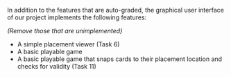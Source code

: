 In addition to the features that are auto-graded, the graphical user interface
of our project implements the following features:

*(Remove those that are unimplemented)*

 - A simple placement viewer (Task 6)
 - A basic playable game 
 - A basic playable game that snaps cards to their placement location and checks for validity (Task 11)

